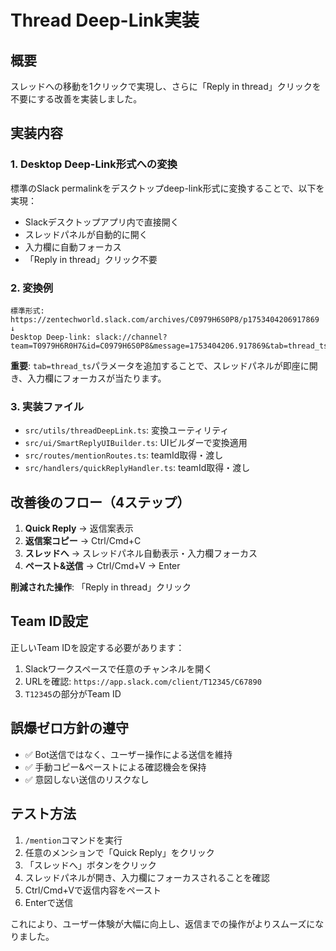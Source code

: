 # Thread Deep-Link実装

## 概要
スレッドへの移動を1クリックで実現し、さらに「Reply in thread」クリックを不要にする改善を実装しました。

## 実装内容

### 1. Desktop Deep-Link形式への変換
標準のSlack permalinkをデスクトップdeep-link形式に変換することで、以下を実現：
- Slackデスクトップアプリ内で直接開く
- スレッドパネルが自動的に開く
- 入力欄に自動フォーカス
- 「Reply in thread」クリック不要

### 2. 変換例
```
標準形式: https://zentechworld.slack.com/archives/C0979H6S0P8/p1753404206917869
↓
Desktop Deep-link: slack://channel?team=T0979H6R0H7&id=C0979H6S0P8&message=1753404206.917869&tab=thread_ts
```

**重要**: `tab=thread_ts`パラメータを追加することで、スレッドパネルが即座に開き、入力欄にフォーカスが当たります。

### 3. 実装ファイル
- `src/utils/threadDeepLink.ts`: 変換ユーティリティ
- `src/ui/SmartReplyUIBuilder.ts`: UIビルダーで変換適用
- `src/routes/mentionRoutes.ts`: teamId取得・渡し
- `src/handlers/quickReplyHandler.ts`: teamId取得・渡し

## 改善後のフロー（4ステップ）

1. **Quick Reply** → 返信案表示
2. **返信案コピー** → Ctrl/Cmd+C
3. **スレッドへ** → スレッドパネル自動表示・入力欄フォーカス
4. **ペースト&送信** → Ctrl/Cmd+V → Enter

**削減された操作**: 「Reply in thread」クリック

## Team ID設定

正しいTeam IDを設定する必要があります：

1. Slackワークスペースで任意のチャンネルを開く
2. URLを確認: `https://app.slack.com/client/T12345/C67890`
3. `T12345`の部分がTeam ID

## 誤爆ゼロ方針の遵守

- ✅ Bot送信ではなく、ユーザー操作による送信を維持
- ✅ 手動コピー&ペーストによる確認機会を保持
- ✅ 意図しない送信のリスクなし

## テスト方法

1. `/mention`コマンドを実行
2. 任意のメンションで「Quick Reply」をクリック
3. 「スレッドへ」ボタンをクリック
4. スレッドパネルが開き、入力欄にフォーカスされることを確認
5. Ctrl/Cmd+Vで返信内容をペースト
6. Enterで送信

これにより、ユーザー体験が大幅に向上し、返信までの操作がよりスムーズになりました。